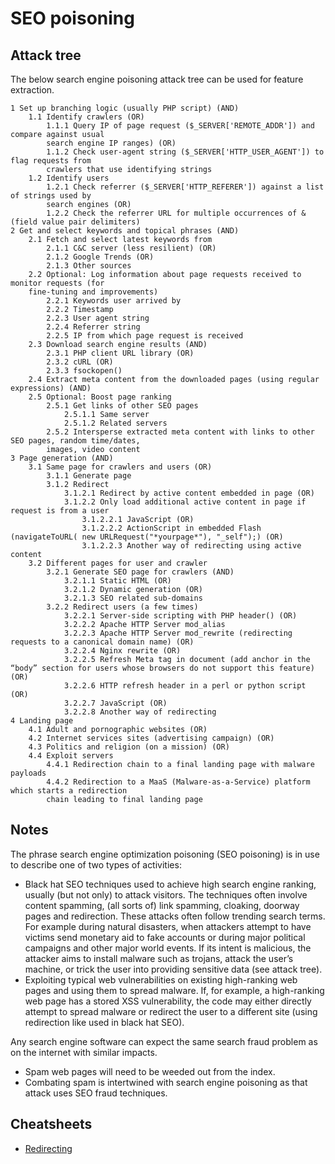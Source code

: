# SEO poisoning

## Attack tree

The below search engine poisoning attack tree can be used for feature extraction.

```text
1 Set up branching logic (usually PHP script) (AND)
    1.1 Identify crawlers (OR)
        1.1.1 Query IP of page request ($_SERVER['REMOTE_ADDR']) and compare against usual 
        search engine IP ranges) (OR)
        1.1.2 Check user-agent string ($_SERVER['HTTP_USER_AGENT']) to flag requests from 
        crawlers that use identifying strings
    1.2 Identify users 
        1.2.1 Check referrer ($_SERVER['HTTP_REFERER']) against a list of strings used by 
        search engines (OR)
        1.2.2 Check the referrer URL for multiple occurrences of & (field value pair delimiters)
2 Get and select keywords and topical phrases (AND)
    2.1 Fetch and select latest keywords from
        2.1.1 C&C server (less resilient) (OR)
        2.1.2 Google Trends (OR)
        2.1.3 Other sources
    2.2 Optional: Log information about page requests received to monitor requests (for 
    fine-tuning and improvements)
        2.2.1 Keywords user arrived by
        2.2.2 Timestamp
        2.2.3 User agent string
        2.2.4 Referrer string
        2.2.5 IP from which page request is received
    2.3 Download search engine results (AND)
        2.3.1 PHP client URL library (OR)
        2.3.2 cURL (OR)
        2.3.3 fsockopen()
    2.4 Extract meta content from the downloaded pages (using regular expressions) (AND)
    2.5 Optional: Boost page ranking
        2.5.1 Get links of other SEO pages
            2.5.1.1 Same server
            2.5.1.2 Related servers 
        2.5.2 Intersperse extracted meta content with links to other SEO pages, random time/dates, 
        images, video content
3 Page generation (AND)
    3.1 Same page for crawlers and users (OR)
        3.1.1 Generate page
        3.1.2 Redirect
            3.1.2.1 Redirect by active content embedded in page (OR)
            3.1.2.2 Only load additional active content in page if request is from a user 
                3.1.2.2.1 JavaScript (OR)
                3.1.2.2.2 ActionScript in embedded Flash (navigateToURL( new URLRequest("*yourpage*"), "_self");) (OR)
                3.1.2.2.3 Another way of redirecting using active content 
    3.2 Different pages for user and crawler
        3.2.1 Generate SEO page for crawlers (AND)
            3.2.1.1 Static HTML (OR)
            3.2.1.2 Dynamic generation (OR)
            3.2.1.3 SEO related sub-domains
        3.2.2 Redirect users (a few times)
            3.2.2.1 Server-side scripting with PHP header() (OR)
            3.2.2.2 Apache HTTP Server mod_alias
            3.2.2.3 Apache HTTP Server mod_rewrite (redirecting requests to a canonical domain name) (OR)
            3.2.2.4 Nginx rewrite (OR)
            3.2.2.5 Refresh Meta tag in document (add anchor in the “body” section for users whose browsers do not support this feature) (OR)
            3.2.2.6 HTTP refresh header in a perl or python script (OR)
            3.2.2.7 JavaScript (OR)
            3.2.2.8 Another way of redirecting
4 Landing page
    4.1 Adult and pornographic websites (OR)
    4.2 Internet services sites (advertising campaign) (OR)
    4.3 Politics and religion (on a mission) (OR)
    4.4 Exploit servers 
        4.4.1 Redirection chain to a final landing page with malware payloads
        4.4.2 Redirection to a MaaS (Malware-as-a-Service) platform which starts a redirection 
        chain leading to final landing page
```

## Notes


The phrase search engine optimization poisoning (SEO poisoning) is in use to describe one of two types of activities:

* Black hat SEO techniques used to achieve high search engine ranking, usually (but not only) to attack visitors. The techniques often involve content spamming, (all sorts of) link spamming, cloaking, doorway pages and redirection. These attacks often follow trending search terms. For example during natural disasters, when attackers attempt to have victims send monetary aid to fake accounts or during major political campaigns and other major world events. If its intent is malicious, the attacker aims to install malware such as trojans, attack the user’s machine, or trick the user into providing sensitive data (see attack tree).
* Exploiting typical web vulnerabilities on existing high-ranking web pages and using them to spread malware. If, for example, a high-ranking web page has a stored XSS vulnerability, the code may either directly attempt to spread malware or redirect the user to a different site (using redirection like used in black hat SEO).

Any search engine software can expect the same search fraud problem as on the internet with similar impacts.

* Spam web pages will need to be weeded out from the index.
* Combating spam is intertwined with search engine poisoning as that attack uses SEO fraud techniques.

## Cheatsheets

* [Redirecting](cheatsheets:docs/payloads/redirecting)
